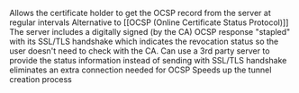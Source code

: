 Allows the certificate holder to get the OCSP record from the server at regular intervals
Alternative to [[OCSP (Online Certificate Status Protocol)]] 
The server includes a digitally signed (by the CA) OCSP response "stapled" with its SSL/TLS handshake which indicates the revocation status so the user doesn't need to check with the CA. 
Can use a 3rd party server to provide the status information instead of sending with SSL/TLS handshake
eliminates an extra connection needed for OCSP
Speeds up the tunnel creation process